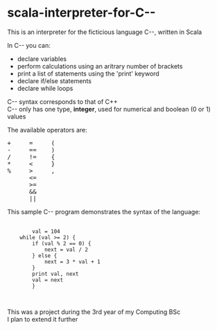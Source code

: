 # scala-interpreter-for-C--

This is an interpreter for the ficticious language C--, written in Scala

In C-- you can:

 - declare variables
 - perform calculations using an aritrary number of brackets
 - print a list of statements using the 'print' keyword
 - declare if/else statements
 - declare while loops
 
C-- syntax corresponds to that of C++<br />
C-- only has one type, <b>integer</b>, used for numerical and boolean (0 or 1) values

The available operators are:

<pre>
+     =     (
-     ==    )
/     !=    {
*     <     }
%     >     ,
      <=
      >=
      &&
      ||
</pre>

This sample C-- program demonstrates the syntax of the language:

<pre>
    <code>
        val = 104
	while (val >= 2) {
		if (val % 2 == 0) {
			next = val / 2
		} else {
			next = 3 * val + 1
		}
		print val, next
		val = next
        }
    </code>
 </pre>
 
This was a project during the 3rd year of my Computing BSc<br /> 
I plan to extend it further 
